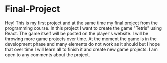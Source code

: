 # Final-Project

Hey! This is my first project and at the same time my final project from the programming course. In this project I want to create the game "Tetris" using React. The game itself will be posted on the player's website. I will be throwing more game projects over time. At the moment the game is in the development phase and many elements do not work as it should but I hope that over time I will learn all to finish it and create new game projects. I am open to any comments about the project.